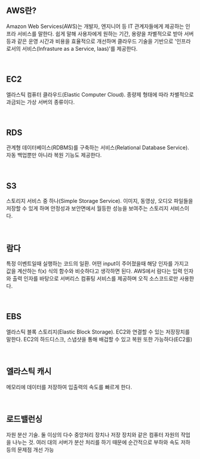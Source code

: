 ## AWS란?
Amazon Web Services(AWS)는 개발자, 엔지니어 등 IT 관계자들에게 제공하는 인프라 서비스를 말한다. 쉽게 말해 사용자에게 원하는 기간, 용량을 차별적으로 받아 서버 등과 같은 운영 시간과 비용을 효율적으로 개선하며 클라우드 기술을 기반으로 '인프라로서의 서비스(Infrasture as a Service, Iaas)'를 제공한다.

<br />

## EC2
엘라스틱 컴퓨터 클라우드(Elastic Computer Cloud). 종량제 형태에 따라 차별적으로 과금되는 가상 서버의 종류이다.

<br />

## RDS
관계형 데이터베이스(RDBMS)를 구축하는 서비스(Relational Database Service). 자동 백업뿐만 아니라 복원 기능도 제공한다.

<br />

## S3
스토리지 서비스 중 하나(Simple Storage Service). 이미지, 동영상, 오디오 파일들을 저장할 수 있게 하며 안정성과 보안면에서 월등한 성능을 보여주는 스토리지 서비스이다.

<br />

## 람다
특정 이벤트일때 실행하는 코드의 일환. 어떤 input이 주어졌을때 해당 인자를 가지고 값을 계산하는 f(x) 식의 함수와 비슷하다고 생각하면 된다. AWS에서 람다는 입력 인자와 출력 인자를 바탕으로 서버리스 컴퓨팅 서비스를 제공하며 오직 소스코드로만 사용한다.

<br />

## EBS
엘라스틱 블록 스토리지(Elastic Block Storage). EC2와 연결할 수 있는 저장장치를 말한다. EC2의 하드디스크, 스냅샷을 통해 배겁할 수 있고 복원 또한 가능하다(EC2를)

<br />

## 엘라스틱 캐시
메모리에 데이터를 저장하여 입출력의 속도를 빠르게 한다.

<br />

## 로드밸런싱
자원 분산 기술. 둘 이상의 다수 중앙처리 장치나 저장 장치와 같은 컴퓨터 자원의 작업을 나누는 것. 여러 대의 서버가 분산 처리를 하기 때문에 순간적으로 부하와 속도 저하 등의 문제점 개선 가능

